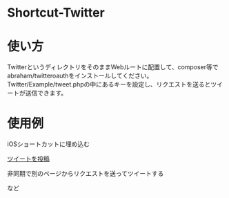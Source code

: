 # Shortcut-Twitter

# 使い方
TwitterというディレクトリをそのままWebルートに配置して、composer等でabraham/twitteroauthをインストールしてください。
Twitter/Example/tweet.phpの中にあるキーを設定し、リクエストを送るとツイートが送信できます。

# 使用例
<p>iOSショートカットに埋め込む</p>
<p><a href="https://www.icloud.com/shortcuts/6ec4f5e36ffd46a5ab002d37c340a14a">ツイートを投稿</a></p>
<p>非同期で別のページからリクエストを送ってツイートする</p>
<p>など</p>
